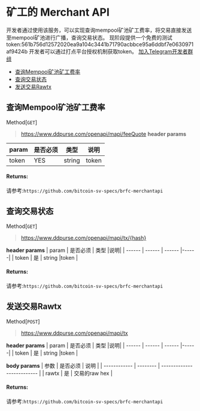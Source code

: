# 矿工的 Merchant API
开发者通过使用该服务，可以实现查询mempool矿池矿工费率，将交易直接发送至mempool矿池进行广播，查询交易状态。
现阶段提供一个免费的测试token:561b756d12572020ea9a104c3441b71790acbbce95a6ddbf7e0630971af9424b
开发者可以通过打点平台授权机制获取token。
[加入Telegram开发者群组](https://t.me/mempool_develepor) 
* [查询Mempool矿池矿工费率](#jump1)
* [查询交易状态](#jump2)
* [发送交易Rawtx](#jump3)

## <span id="jump1">查询Mempool矿池矿工费率</span>

Method[`GET`]
>  https://www.ddpurse.com/openapi/mapi/feeQuote
**header params**

| param | 是否必须 | 类型 |说明|
| ------ | ------ | ------ |------|
| token | YES | string |token |

#### Returns:
请参考:`https://github.com/bitcoin-sv-specs/brfc-merchantapi`

## <span id="jump2">查询交易状态</span>

Method[`GET`]
>  https://www.ddpurse.com/openapi/mapi/tx/{hash}

**header params**
| param | 是否必须 | 类型 |说明|
| ------ | ------ | ------ |------|
| token | 是 | string |token |

#### Returns:
请参考:`https://github.com/bitcoin-sv-specs/brfc-merchantapi`


## <span id="jump3">发送交易Rawtx</span>
Method[`POST`]
>  https://www.ddpurse.com/openapi/mapi/tx

**header params**
| param | 是否必须 | 类型 |说明|
| ------ | ------ | ------ |------|
| token | 是 | string |token |

**body params**
| 参数         | 是否必须 | 说明                       |
| ------------ | -------- | -------------------------- |
| rawtx       | 是       |    交易的raw hex   |

 #### Returns:
请参考:`https://github.com/bitcoin-sv-specs/brfc-merchantapi`